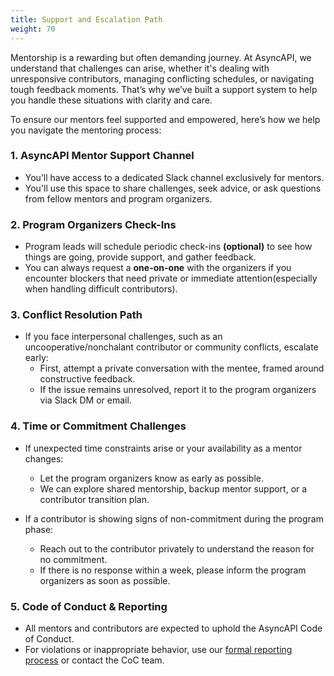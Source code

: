 ```yaml
---
title: Support and Escalation Path
weight: 70
---
```


Mentorship is a rewarding but often demanding journey. At AsyncAPI, we understand that challenges can arise, whether it's dealing with unresponsive contributors, managing conflicting schedules, or navigating tough feedback moments. That’s why we’ve built a support system to help you handle these situations with clarity and care.

To ensure our mentors feel supported and empowered, here’s how we help you navigate the mentoring process:
### 1. **AsyncAPI Mentor Support Channel**

   - You’ll have access to a dedicated Slack channel exclusively for mentors.
   - You'll use this space to share challenges, seek advice, or ask questions from fellow mentors and program organizers.

### 2. **Program Organizers Check-Ins**

   - Program leads will schedule periodic check-ins **(optional)** to see how things are going, provide support, and gather feedback.
  - You can always request a **one-on-one** with the organizers if you encounter blockers that need private or immediate attention(especially when handling difficult contributors).

### 3. **Conflict Resolution Path**

- If you face interpersonal challenges, such as an uncooperative/nonchalant contributor or community conflicts, escalate early:
    - First, attempt a private conversation with the mentee, framed around constructive feedback.
    - If the issue remains unresolved, report it to the program organizers via Slack DM or email.

### 4. **Time or Commitment Challenges**

- If unexpected time constraints arise or your availability as a mentor changes:
    - Let the program organizers know as early as possible.
    - We can explore shared mentorship, backup mentor support, or a contributor transition plan.

- If a contributor is showing signs of non-commitment during the program phase:
    - Reach out to the contributor privately to understand the reason for no commitment.
    - If there is no response within a week, please inform the program organizers as soon as possible. 

### 5. **Code of Conduct & Reporting**
- All mentors and contributors are expected to uphold the AsyncAPI Code of Conduct.
- For violations or inappropriate behavior, use our [formal reporting process](https://github.com/asyncapi/community/blob/master/code_of_conduct/coc-incident-resolution-procedures.md) or contact the CoC team.